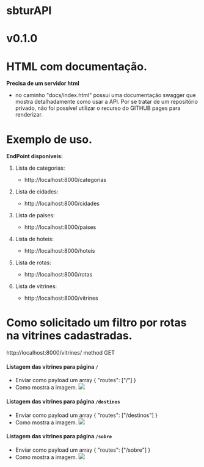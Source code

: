 # sbturAPI

# v0.1.0

# HTML com documentação.
**Precisa de um servidor html**

* no caminho "docs/index.html" possui uma documentação swagger que mostra detalhadamente como usar a API. Por se tratar de um repositório privado, não foi possível utilizar o recurso do GITHUB pages para renderizar.  

# Exemplo de uso.


**EndPoint disponiveis:**

1. Lista de categorias:
    * http://localhost:8000/categorias

2. Lista de cidades:
    * http://localhost:8000/cidades

3. Lista de paises:
    * http://localhost:8000/paises

4. Lista de hoteis:
    * http://localhost:8000/hoteis

5. Lista de rotas:
    * http://localhost:8000/rotas

6. Lista de vitrines:
    * http://localhost:8000/vitrines


# Como solicitado um filtro por rotas na vitrines cadastradas.

http://localhost:8000/vitrines/ method GET

#### Listagem das vitrines para página `/`

- Enviar como payload um array { "routes": ["/"] }
- Como mostra a imagem.
![ ](https://github.com/fabricioadenir/sbturAPI/blob/main/docs/barra.png?raw=true)

#### Listagem das vitrines para página `/destinos`

- Enviar como payload um array { "routes": ["/destinos"] }
- Como mostra a imagem.
![ ](https://github.com/fabricioadenir/sbturAPI/blob/main/docs/destinos.png?raw=true)


#### Listagem das vitrines para página `/sobre`

- Enviar como payload um array { "routes": ["/sobre"] }
- Como mostra a imagem.
![ ](https://github.com/fabricioadenir/sbturAPI/blob/main/docs/sobre.png?raw=true)